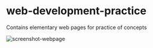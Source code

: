 # web-development-practice
Contains elementary web pages for practice of concepts


![screenshot-webpage](https://https://github.com/ankitaduttagupta/web-development-practice/blob/main/GYM%20WEBSITE/img/Capture.PNG?raw=true)
